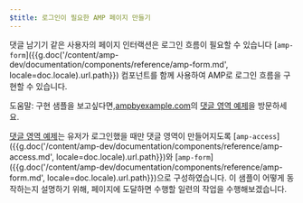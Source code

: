 ```yaml
---
$title: 로그인이 필요한 AMP 페이지 만들기
---
```


댓글 남기기 같은 사용자의 페이지 인터랙션은 로그인 흐름이 필요할 수 있습니다
[`amp-form`]({{g.doc('/content/amp-dev/documentation/components/reference/amp-form.md', locale=doc.locale).url.path}}) 컴포넌트를 함께 사용하여 AMP로 로그인 흐름을 구현할 수 있습니다.

도움말: 구현 샘플을 보고싶다면,[ampbyexample.com](https://ampbyexample.com)의 [댓글 영역 예제](https://ampbyexample.com/samples_templates/comment_section/)을 방문하세요.

[댓글 영역 예제](https://ampbyexample.com/samples_templates/comment_section/)는 유저가 로그인했을 때만 댓글 영역이 만들어지도록 [`amp-access`]({{g.doc('/content/amp-dev/documentation/components/reference/amp-access.md', locale=doc.locale).url.path}})와 [`amp-form`]({{g.doc('/content/amp-dev/documentation/components/reference/amp-form.md', locale=doc.locale).url.path}})으로 구성하였습니다.
이 샘플이 어떻게 동작하는지 설명하기 위해, 페이지에 도달하면 수행할 일련의 작업을 수행해보겠습니다.
